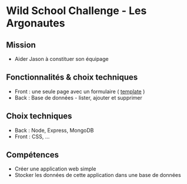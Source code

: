 # Wild School Challenge - Les Argonautes

## Mission
- Aider Jason à constituer son équipage 

## Fonctionnalités & choix techniques
- Front : une seule page avec un formulaire ( [template](https://codepen.io/wildcodeschool/pen/LYpoBBN) )
- Back : Base de données  - lister, ajouter et supprimer

## Choix techniques
- Back : Node, Express, MongoDB
- Front : CSS, ...

## Compétences
- Créer une application web simple
- Stocker les données de cette application dans une base de données